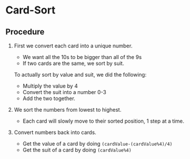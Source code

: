 # Card-Sort

## Procedure
1. First we convert each card into a unique number.
    - We want all the 10s to be bigger than all of the 9s
    - If two cards are the same, we sort by suit.
    
    To actually sort by value and suit, we did the following:
    * Multiply the value by 4
    * Convert the suit into a number 0-3
    * Add the two together.
    
2. We sort the numbers from lowest to highest.
    - Each card will slowly move to their sorted position, 1 step at a time.
    
3. Convert numbers back into cards.
    - Get the value of a card by doing `(cardValue-(cardValue%4)/4)`
    - Get the suit of a card by doing `(cardValue%4)`
